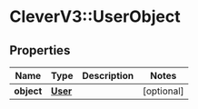 # CleverV3::UserObject

## Properties
Name | Type | Description | Notes
------------ | ------------- | ------------- | -------------
**object** | [**User**](User.md) |  | [optional] 

